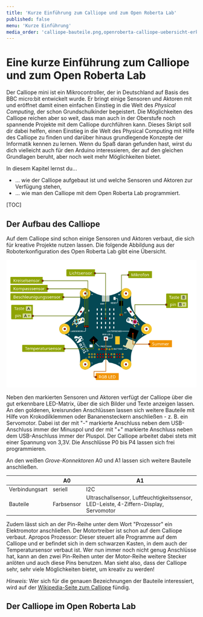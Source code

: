 ```yaml
---
title: 'Kurze Einführung zum Calliope und zum Open Roberta Lab'
published: false
menu: 'Kurze Einführung'
media_order: 'calliope-bauteile.png,openroberta-calliope-uebersicht-erklaert.png'
---
```


# Eine kurze Einführung zum Calliope und zum Open Roberta Lab

<style>
    body {
        --abk: 'KE';
    }
</style>

Der Calliope mini ist ein Mikrocontroller, der in Deutschland auf Basis des BBC micro:bit entwickelt wurde. Er bringt einige Sensoren und Aktoren mit und eröffnet damit einen einfachen Einstieg in die Welt des *Physical Computing*, der schon Grundschulkinder begeistert. Die Möglichkeiten des Calliope reichen aber so weit, dass man auch in der Oberstufe noch spannende Projekte mit dem Calliope durchführen kann. Dieses Skript soll dir dabei helfen, einen Einstieg in die Welt des Physical Computing mit Hilfe des Calliope zu finden und darüber hinaus grundlegende Konzepte der Informatik kennen zu lernen. Wenn du Spaß daran gefunden hast, wirst du dich vielleicht auch für den Arduino interessieren, der auf den gleichen Grundlagen beruht, aber noch weit mehr Möglichkeiten bietet.

In diesem Kapitel lernst du...
- ... wie der Calliope aufgebaut ist und welche Sensoren und Aktoren zur Verfügung stehen,
- ... wie man den Calliope mit dem Open Roberta Lab programmiert.

[TOC]

## Der Aufbau des Calliope

Auf dem Calliope sind schon einige Sensoren und Aktoren verbaut, die sich für kreative Projekte nutzen lassen. Die folgende Abbildung aus der Roboterkonfiguration des Open Roberta Lab gibt eine Übersicht.

![Aufbau des Calliope](calliope-bauteile.png?lightbox=1024&classes=caption "Aufbau des Calliope. Sensoren sind grün markiert, Aktoren rot.")

Neben den markierten Sensoren und Aktoren verfügt der Calliope über die gut erkennbare LED-Matrix, über die sich Bilder und Texte anzeigen lassen. An den goldenen, kreisrunden Anschlüssen lassen sich weitere Bauteile mit Hilfe von Krokodilklemmen oder Bananensteckern anschließen - z. B. ein Servomotor. Dabei ist der mit "-" markierte Anschluss neben dem USB-Anschluss immer der Minuspol und der mit "+" markierte Anschluss neben dem USB-Anschluss immer der Pluspol. Der Calliope arbeitet dabei stets mit einer Spannung von 3,3V. Die Anschlüsse P0 bis P4 lassen sich frei programmieren.

An den weißen *Grove-Konnektoren* A0 und A1 lassen sich weitere Bauteile anschließen.

| | A0 | A1 |
|---|---|---|
|Verbindungsart | seriell | I2C |
| Bauteile | Farbsensor | Ultraschallsensor, Luftfeuchtigkeitssensor, LED-Leiste, 4-Ziffern-Display, Servomotor |

Zudem lässt sich an der Pin-Reihe unter dem Wort "Prozessor" ein Elektromotor anschließen. Der Motortreiber ist schon auf dem Calliope verbaut. Apropos Prozessor: Dieser steuert alle Programme auf dem Calliope und er befindet sich in dem schwarzen Kasten, in dem auch der Temperatursensor verbaut ist.
Wer nun immer noch nicht genug Anschlüsse hat, kann an den zwei Pin-Reihen unter der Motor-Reihe weitere Stecker anlöten und auch diese Pins benutzen. Man sieht also, dass der Calliope sehr, sehr viele Möglichkeiten bietet, um kreativ zu werden!

*Hinweis:* Wer sich für die genauen Bezeichnungen der Bauteile interessiert, wird auf der [Wikipedia-Seite zum Calliope](https://de.wikipedia.org/wiki/Calliope_mini#Hardware) fündig.

## Der Calliope im Open Roberta Lab

